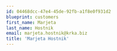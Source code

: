 ```yaml
---
id: 04468dcc-47e4-45de-92fb-a1f8e0f931d2
blueprint: customers
first_name: Marjeta
last_name: Hostnik
email: marjeta.hostnik@krka.biz
title: 'Marjeta Hostnik'
---
```

